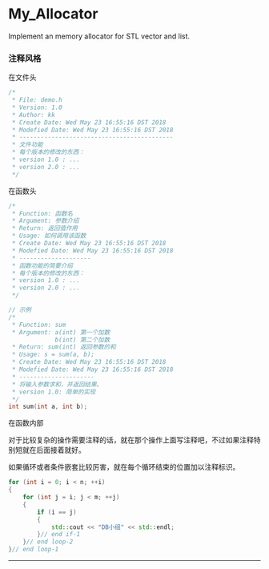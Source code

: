 # My_Allocator
Implement an memory allocator for STL vector and list.

### 注释风格

在文件头

```c++
/*
 * File: demo.h
 * Version: 1.0
 * Author: kk
 * Create Date: Wed May 23 16:55:16 DST 2018
 * Modefied Date: Wed May 23 16:55:16 DST 2018
 * -------------------------------------------
 * 文件功能
 * 每个版本的修改的东西：
 * version 1.0 : ...
 * version 2.0 : ...
 */
```

在函数头

```c++
/*
 * Function: 函数名
 * Argument: 参数介绍
 * Return: 返回值作用
 * Usage: 如何调用该函数
 * Create Date: Wed May 23 16:55:16 DST 2018
 * Modefied Date: Wed May 23 16:55:16 DST 2018
 * --------------------
 * 函数功能的简要介绍
 * 每个版本的修改的东西：
 * version 1.0 : ...
 * version 2.0 : ...
 */

// 示例
/*
 * Function: sum
 * Argument: a(int) 第一个加数
             b(int) 第二个加数
 * Return: sum(int) 返回参数的和
 * Usage: s = sum(a, b);
 * Create Date: Wed May 23 16:55:16 DST 2018
 * Modefied Date: Wed May 23 16:55:16 DST 2018
 * ---------------------
 * 将输入参数求和，并返回结果。
 * version 1.0: 简单的实现
 */
int sum(int a, int b);
```

在函数内部

对于比较复杂的操作需要注释的话，就在那个操作上面写注释吧，不过如果注释特别短就在后面接着就好。

如果循环或者条件嵌套比较厉害，就在每个循环结束的位置加以注释标识。

```c++
for (int i = 0; i < n; ++i)
{
    for (int j = i; j < m; ++j)
    {
        if (i == j)
        {
            std::cout << "DB小组" << std::endl;
        }// end if-1
    }// end loop-2
}// end loop-1
```

------

